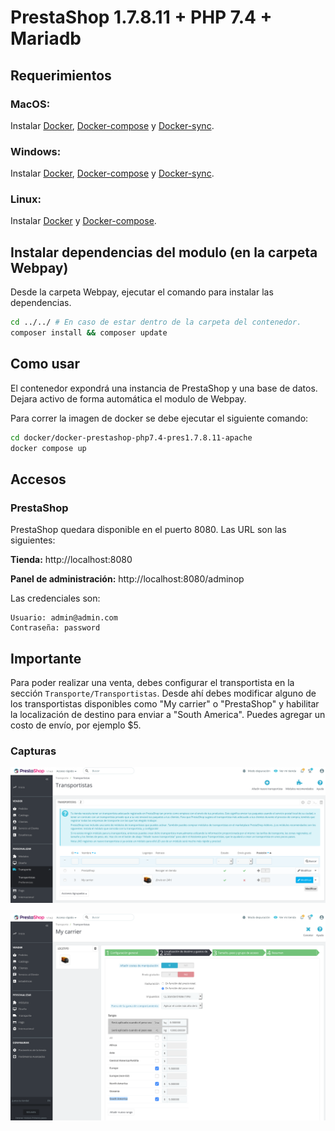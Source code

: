 # PrestaShop 1.7.8.11 + PHP 7.4 + Mariadb

## Requerimientos

### **MacOS:**

Instalar [Docker](https://docs.docker.com/docker-for-mac/install/), [Docker-compose](https://docs.docker.com/compose/install/#install-compose) y [Docker-sync](https://docker-sync.readthedocs.io/en/latest/).

### **Windows:**

Instalar [Docker](https://docs.docker.com/docker-for-windows/install/), [Docker-compose](https://docs.docker.com/compose/install/#install-compose) y [Docker-sync](https://docker-sync.readthedocs.io/en/latest/).

### **Linux:**

Instalar [Docker](https://docs.docker.com/engine/installation/linux/docker-ce/ubuntu/) y [Docker-compose](https://docs.docker.com/compose/install/#install-compose).

## Instalar dependencias del modulo (en la carpeta Webpay)

Desde la carpeta Webpay, ejecutar el comando para instalar las dependencias.

```bash
cd ../../ # En caso de estar dentro de la carpeta del contenedor.
composer install && composer update
```

## Como usar

El contenedor expondrá una instancia de PrestaShop y una base de datos. Dejara activo de forma automática el modulo de Webpay.

Para correr la imagen de docker se debe ejecutar el siguiente comando:

```bash
cd docker/docker-prestashop-php7.4-pres1.7.8.11-apache
docker compose up
```

## Accesos

### PrestaShop

PrestaShop quedara disponible en el puerto 8080. Las URL son las siguientes:

**Tienda:** http://localhost:8080

**Panel de administración:** http://localhost:8080/adminop

Las credenciales son:

    Usuario: admin@admin.com
    Contraseña: password


## Importante

Para poder realizar una venta, debes configurar el transportista en la sección `Transporte/Transportistas`. Desde ahí debes modificar alguno de los transportistas disponibles como "My carrier" o "PrestaShop" y habilitar la localización de destino para enviar a "South America". Puedes agregar un costo de envío, por ejemplo $5.

### Capturas
![transporte1](img/transporte1.png)

![transporte2](img/transporte2.png)
